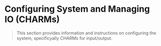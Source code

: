 # Configuring System and Managing IO (CHARMs)
> This section provides information and instructions on configuring the system, specificyally CHARMs for input/output.

